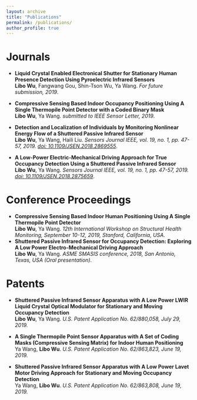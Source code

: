 ```yaml
---
layout: archive
title: "Publications"
permalink: /publications/
author_profile: true
---
```


Journals
======
* <b>Liquid Crystal Enabled Electronical Shutter for
Stationary Human Presence Detection Using Pyroelectric Infrared Sensors</b> <br> 
<b>Libo Wu</b>, Fangwang Gou, Shin-Tson Wu, Ya Wang.
<i>For future submission, 2019</i>.

* <b>Compressive Sensing Based Indoor Occupancy Positioning Using A Single
Thermopile Point Detector with a Coded Binary Mask</b> <br> 
<b>Libo Wu</b>, Ya Wang.
<i>submitted to IEEE Sensor Letter, 2019</i>.

* <b>Detection and Localization of Individuals by Monitoring Nonlinear
Energy Flow of a Shuttered Passive Infrared Sensor</b> <br>
<b>Libo Wu</b>, Ya Wang, Haili Liu.
<i>Sensors Journal IEEE, vol. 19, no. 1, pp. 47-57, 2019. [doi: 10.1109/JSEN.2018.2869555](https://doi.org/10.1109/JSEN.2018.2869555)</i>. 

* <b>A Low-Power Electric-Mechanical Driving Approach for True Occupancy Detection Using a Shuttered Passive Infrared Sensor</b> <br>
<b>Libo Wu</b>, Ya Wang.
<i>Sensors Journal IEEE, vol. 19, no. 1, pp. 47-57, 2019. [doi: 10.1109/JSEN.2018.2875659](https://doi.org/10.1109/JSEN.2018.2875659)</i>. 

Conference Proceedings
======
* <b>Compressive Sensing Based Indoor Human Positioning Using A Single Thermopile
Point Detector</b> <br>
<b>Libo Wu</b>, Ya Wang.
<i>12th International Workshop on Structural Health Monitoring, September 10-12, 2019,
Stanford, California, USA.</i> 
* <b>Shuttered Passive Infrared Sensor for Occupancy Detection: Exploring A Low
Power Electro-Mechanical Driving Approach</b> <br>
<b>Libo Wu</b>, Ya Wang.
<i>ASME SMASIS conference, 2018, San Antonio, Texas, USA (Oral presentation)</i>. 

Patents
======
* <b>Shuttered Passive Infrared Sensor Apparatus with A Low Power LWIR Liquid
Crystal Optical Modulator for Stationary and Moving Occupancy Detection</b> <br>
<b>Libo Wu</b>, Ya Wang.
<i>U.S. Patent Application No.
62/880,058, July 29, 2019.</i> 

* <b>A Single Thermopile Point Sensor Apparatus with A Set of Coding Masks
(Compressive Sensing Matrix) for Indoor Human Positioning</b> <br>
Ya Wang, <b>Libo Wu</b>.
<i>U.S. Patent Application No. 62/863,823, June 19, 2019.</i> 

* <b>Shuttered Passive Infrared Sensor Apparatus with A Low Power Lavet Motor
Driving Approach for Stationary and Moving Occupancy Detection</b> <br>
Ya Wang, <b>Libo Wu</b>.
<i>U.S. Patent Application No. 62/863,808, June 19, 2019.</i>